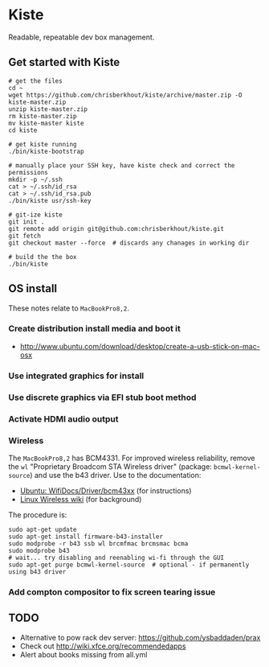 # Kiste

Readable, repeatable dev box management.


## Get started with Kiste

    # get the files
    cd ~
    wget https://github.com/chrisberkhout/kiste/archive/master.zip -O kiste-master.zip
    unzip kiste-master.zip
    rm kiste-master.zip
    mv kiste-master kiste
    cd kiste

    # get kiste running
    ./bin/kiste-bootstrap

    # manually place your SSH key, have kiste check and correct the permissions
    mkdir -p ~/.ssh
    cat > ~/.ssh/id_rsa
    cat > ~/.ssh/id_rsa.pub
    ./bin/kiste usr/ssh-key

    # git-ize kiste
    git init .
    git remote add origin git@github.com:chrisberkhout/kiste.git
    git fetch
    git checkout master --force  # discards any chanages in working dir

    # build the the box
    ./bin/kiste


## OS install

These notes relate to `MacBookPro8,2`.

### Create distribution install media and boot it

* http://www.ubuntu.com/download/desktop/create-a-usb-stick-on-mac-osx

### Use integrated graphics for install

### Use discrete graphics via EFI stub boot method

### Activate HDMI audio output

### Wireless

The `MacBookPro8,2` has BCM4331. For improved wireless reliability, remove the
`wl` "Proprietary Broadcom STA Wireless driver" (package: `bcmwl-kernel-source`)
and use the b43 driver. Use to the documentation:

* [Ubuntu: WifiDocs/Driver/bcm43xx](https://help.ubuntu.com/community/WifiDocs/Driver/bcm43xx#b43%20-%20Internet%20access) (for instructions)
* [Linux Wireless wiki](http://wireless.kernel.org/en/users/Drivers/b43) (for background)

The procedure is:

    sudo apt-get update
    sudo apt-get install firmware-b43-installer
    sudo modprobe -r b43 ssb wl brcmfmac brcmsmac bcma
    sudo modprobe b43
    # wait... try disabling and reenabling wi-fi through the GUI
    sudo apt-get purge bcmwl-kernel-source  # optional - if permanently using b43 driver

### Add compton compositor to fix screen tearing issue


## TODO

* Alternative to pow rack dev server: https://github.com/ysbaddaden/prax
* Check out http://wiki.xfce.org/recommendedapps
* Alert about books missing from all.yml

